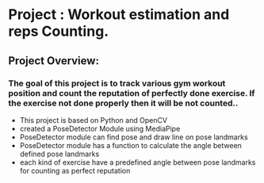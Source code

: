 # Project : Workout estimation and reps Counting.
## Project Overview:
### The goal of this project is to track various gym workout position and count the reputation of perfectly done exercise. If the exercise not done properly then it will be not counted..

* This project is based on Python and OpenCV
* created a PoseDetector Module using MediaPipe
* PoseDetector module can find pose and draw line on pose landmarks
* PoseDetector module has a function to calculate the angle between defined pose landmarks
* each kind of exercise have a predefined angle between pose landmarks for counting as perfect reputation  
